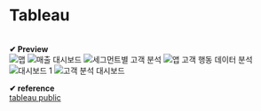 # Tableau
> 


<br> **✔ Preview** <br>
![맵](https://user-images.githubusercontent.com/97776194/212827949-bfb55905-2f99-487c-a6f6-c1c439ebc057.png)
![매출 대시보드](https://user-images.githubusercontent.com/97776194/212827957-ce7a6be8-62db-4683-bc19-98d5b81ac735.png)
![세그먼트별 고객 분석](https://user-images.githubusercontent.com/97776194/212827958-73809652-b460-4fbd-a1de-c091b23a0c84.png)
![앱 고객 행동 데이터 분석](https://user-images.githubusercontent.com/97776194/212827961-26bb1b1c-24bb-4efd-ad99-8525deda7b03.png)
![대시보드 1](https://user-images.githubusercontent.com/97776194/212827964-508c7997-be02-4883-b243-9c86845f9739.png)
![고객 분석 대시보드](https://user-images.githubusercontent.com/97776194/212827969-089adad3-ca87-4d4b-8f41-7842147ce340.png)

**✔ reference** <br>
[tableau public](https://public.tableau.com/app/profile/yunachoi)
